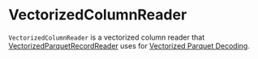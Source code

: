 # VectorizedColumnReader

`VectorizedColumnReader` is a vectorized column reader that [VectorizedParquetRecordReader](VectorizedParquetRecordReader.md#columnReaders) uses for [Vectorized Parquet Decoding](../vectorized-decoding/index.md).

<!---
## Review Me
`VectorizedColumnReader` is <<creating-instance, created>> exclusively when `VectorizedParquetRecordReader` is requested to <<VectorizedParquetRecordReader.md#checkEndOfRowGroup, checkEndOfRowGroup>> (when requested to <<nextBatch, read next rows into a columnar batch>>).

Once <<creating-instance, created>>, `VectorizedColumnReader` is requested to <<readBatch, read rows as a batch>> (when `VectorizedParquetRecordReader` is requested to <<VectorizedParquetRecordReader.md#nextBatch, read next rows into a columnar batch>>).

`VectorizedColumnReader` is given a [WritableColumnVector](../WritableColumnVector.md) to store rows  <<readBatch, read as a batch>>.

[[creating-instance]]
`VectorizedColumnReader` takes the following to be created:

* [[descriptor]] Parquet `ColumnDescriptor`
* [[originalType]] Parquet `OriginalType`
* [[pageReader]] Parquet `PageReader`
* [[convertTz]] `TimeZone` (for timezone conversion to apply to int96 timestamps. `null` for no conversion)

=== [[readBatch]] Reading Rows As Batch -- `readBatch` Method

[source, java]
----
void readBatch(
  int total,
  WritableColumnVector column) throws IOException
----

`readBatch`...FIXME

NOTE: `readBatch` is used exclusively when `VectorizedParquetRecordReader` is requested to <<VectorizedParquetRecordReader.md#nextBatch, read next rows into a columnar batch>>.
-->
